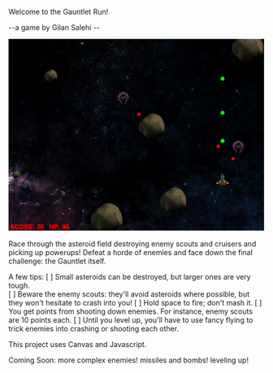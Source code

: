 Welcome to the Gauntlet Run!

--a game by Gilan Salehi --

[GauntletRun]: www.gilansalehi.com/Asteroids2

![GauntletRun](Asteroids/assets/GauntletRun.PNG)

Race through the asteroid field destroying enemy scouts and cruisers and picking up powerups!  Defeat a horde of enemies and face down the final challenge: the Gauntlet itself.

A few tips:
[ ] Small asteroids can be destroyed, but larger ones are very tough.  
[ ] Beware the enemy scouts: they'll avoid asteroids where possible, but they won't hesitate to crash into you!
[ ] Hold space to fire; don't mash it.
[ ] You get points from shooting down enemies.  For instance, enemy scouts are 10 points each.
[ ] Until you level up, you'll have to use fancy flying to trick enemies into crashing or shooting each other.

This project uses Canvas and Javascript.

Coming Soon:
more complex enemies!
missiles and bombs!
leveling up!

[linkedin]: www.linkedin.com/in/gilansalehi
[profile]: www.gilansalehi.com
[play now]: www.gilansalehi.com/Asteroids2
